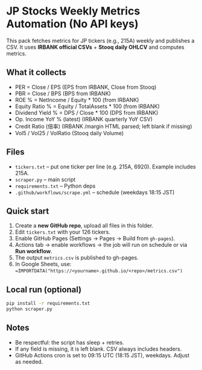 # JP Stocks Weekly Metrics Automation (No API keys)
This pack fetches metrics for JP tickers (e.g., 215A) weekly and publishes a CSV.
It uses **IRBANK official CSVs** + **Stooq daily OHLCV** and computes metrics.

## What it collects
- PER = Close / EPS  (EPS from IRBANK, Close from Stooq)
- PBR = Close / BPS  (BPS from IRBANK)
- ROE % = NetIncome / Equity * 100  (from IRBANK)
- Equity Ratio % = Equity / TotalAssets * 100  (from IRBANK)
- Dividend Yield % = DPS / Close * 100  (DPS from IRBANK)
- Op. Income YoY % (latest)  (IRBANK quarterly YoY CSV)
- Credit Ratio (倍率)  (IRBANK /margin HTML parsed; left blank if missing)
- Vol5 / Vol25 / VolRatio (Stooq daily Volume)

## Files
- `tickers.txt` – put one ticker per line (e.g. 215A, 6920). Example includes 215A.
- `scraper.py` – main script
- `requirements.txt` – Python deps
- `.github/workflows/scrape.yml` – schedule (weekdays 18:15 JST)

## Quick start
1) Create a **new GitHub repo**, upload all files in this folder.
2) Edit `tickers.txt` with your 126 tickers.
3) Enable GitHub Pages (Settings → Pages → Build from `gh-pages`).
4) Actions tab → enable workflows → the job will run on schedule or via **Run workflow**.
5) The output `metrics.csv` is published to gh-pages.
6) In Google Sheets, use:  
   `=IMPORTDATA("https://<yourname>.github.io/<repo>/metrics.csv")`

## Local run (optional)
```bash
pip install -r requirements.txt
python scraper.py
```

## Notes
- Be respectful: the script has sleep + retries.
- If any field is missing, it is left blank. CSV always includes headers.
- GitHub Actions cron is set to 09:15 UTC (18:15 JST), weekdays. Adjust as needed.
